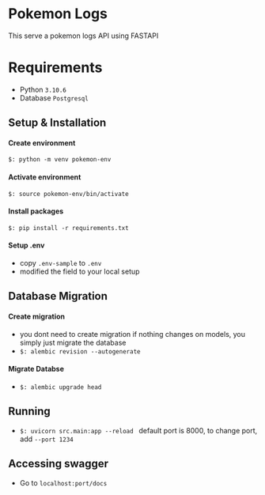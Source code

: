 # Pokemon Logs
This serve a pokemon logs API using FASTAPI

# Requirements
- Python `3.10.6`
- Database `Postgresql`

## Setup & Installation
#### Create environment
`$: python -m venv pokemon-env `
#### Activate environment
`$: source pokemon-env/bin/activate `
#### Install packages
`$: pip install -r requirements.txt `
#### Setup .env
- copy `.env-sample` to `.env`
- modified the field to your local setup

## Database Migration
#### Create migration
- you dont need to create migration if nothing changes on models, you simply just migrate the database
- `$: alembic revision --autogenerate`
#### Migrate Databse
- `$: alembic upgrade head`

## Running
- `$: uvicorn src.main:app --reload ` default port is 8000, to change port, add `--port 1234`
## Accessing swagger
- Go to `localhost:port/docs`
